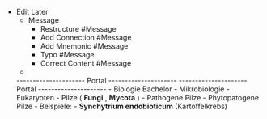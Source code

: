 - Edit Later
    - Message
        - Restructure #Message
        - Add Connection #Message
        - Add Mnemonic #Message
        - Typo #Message
        - Correct Content #Message
    - 
    --------------------- Portal ---------------------
    --------------------- Portal ---------------------
        - Biologie Bachelor
            - Mikrobiologie
                - Eukaryoten
                    - Pilze ( __Fungi__ ,  __Mycota__ )
                        - Pathogene Pilze
                            - Phytopatogene Pilze
                                - Beispiele:
                                    -  __Synchytrium endobioticum__ (Kartoffelkrebs)
